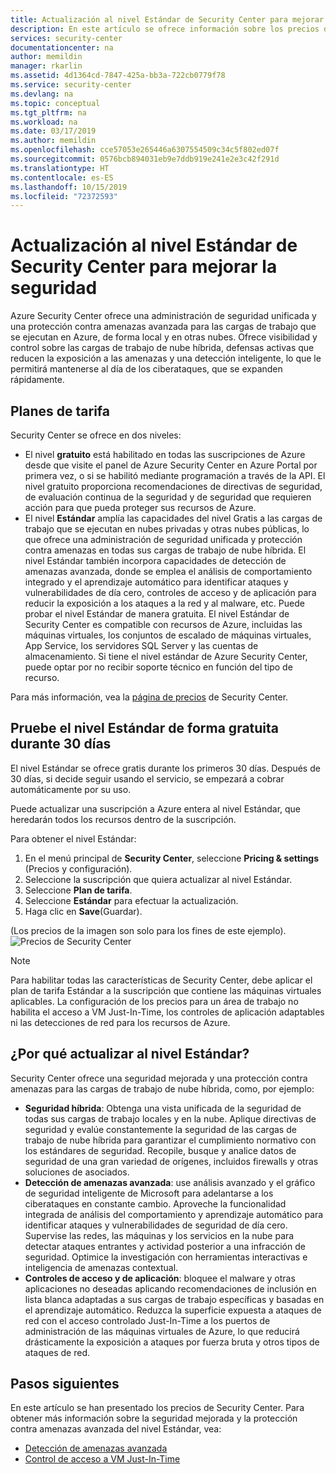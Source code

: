 ```yaml
---
title: Actualización al nivel Estándar de Security Center para mejorar la seguridad | Microsoft Docs
description: En este artículo se ofrece información sobre los precios de Azure Security Center.
services: security-center
documentationcenter: na
author: memildin
manager: rkarlin
ms.assetid: 4d1364cd-7847-425a-bb3a-722cb0779f78
ms.service: security-center
ms.devlang: na
ms.topic: conceptual
ms.tgt_pltfrm: na
ms.workload: na
ms.date: 03/17/2019
ms.author: memildin
ms.openlocfilehash: cce57053e265446a6307554509c34c5f802ed07f
ms.sourcegitcommit: 0576bcb894031eb9e7ddb919e241e2e3c42f291d
ms.translationtype: HT
ms.contentlocale: es-ES
ms.lasthandoff: 10/15/2019
ms.locfileid: "72372593"
---
```

# <a name="upgrade-to-security-centers-standard-tier-for-enhanced-security"></a>Actualización al nivel Estándar de Security Center para mejorar la seguridad
Azure Security Center ofrece una administración de seguridad unificada y una protección contra amenazas avanzada para las cargas de trabajo que se ejecutan en Azure, de forma local y en otras nubes. Ofrece visibilidad y control sobre las cargas de trabajo de nube híbrida, defensas activas que reducen la exposición a las amenazas y una detección inteligente, lo que le permitirá mantenerse al día de los ciberataques, que se expanden rápidamente.

## <a name="pricing-tiers"></a>Planes de tarifa
Security Center se ofrece en dos niveles:

- El nivel **gratuito** está habilitado en todas las suscripciones de Azure desde que visite el panel de Azure Security Center en Azure Portal por primera vez, o si se habilitó mediante programación a través de la API. El nivel gratuito proporciona recomendaciones de directivas de seguridad, de evaluación continua de la seguridad y de seguridad que requieren acción para que pueda proteger sus recursos de Azure.
- El nivel **Estándar** amplía las capacidades del nivel Gratis a las cargas de trabajo que se ejecutan en nubes privadas y otras nubes públicas, lo que ofrece una administración de seguridad unificada y protección contra amenazas en todas sus cargas de trabajo de nube híbrida. El nivel Estándar también incorpora capacidades de detección de amenazas avanzada, donde se emplea el análisis de comportamiento integrado y el aprendizaje automático para identificar ataques y vulnerabilidades de día cero, controles de acceso y de aplicación para reducir la exposición a los ataques a la red y al malware, etc. Puede probar el nivel Estándar de manera gratuita. El nivel Estándar de Security Center es compatible con recursos de Azure, incluidas las máquinas virtuales, los conjuntos de escalado de máquinas virtuales, App Service, los servidores SQL Server y las cuentas de almacenamiento. Si tiene el nivel estándar de Azure Security Center, puede optar por no recibir soporte técnico en función del tipo de recurso. 


Para más información, vea la [página de precios](https://azure.microsoft.com/pricing/details/security-center/) de Security Center.

## <a name="try-standard-free-for-30-days"></a>Pruebe el nivel Estándar de forma gratuita durante 30 días
El nivel Estándar se ofrece gratis durante los primeros 30 días. Después de 30 días, si decide seguir usando el servicio, se empezará a cobrar automáticamente por su uso.

Puede actualizar una suscripción a Azure entera al nivel Estándar, que heredarán todos los recursos dentro de la suscripción.

Para obtener el nivel Estándar:

1. En el menú principal de **Security Center**, seleccione **Pricing & settings** (Precios y configuración).
2. Seleccione la suscripción que quiera actualizar al nivel Estándar.
3. Seleccione **Plan de tarifa**.
4. Seleccione **Estándar** para efectuar la actualización.
5. Haga clic en **Save**(Guardar).

(Los precios de la imagen son solo para los fines de este ejemplo). ![Precios de Security Center](./media/security-center-pricing/get-standard.png)

> [!NOTE]
> Para habilitar todas las características de Security Center, debe aplicar el plan de tarifa Estándar a la suscripción que contiene las máquinas virtuales aplicables. La configuración de los precios para un área de trabajo no habilita el acceso a VM Just-In-Time, los controles de aplicación adaptables ni las detecciones de red para los recursos de Azure.
>
>

## <a name="why-upgrade-to-standard"></a>¿Por qué actualizar al nivel Estándar?
Security Center ofrece una seguridad mejorada y una protección contra amenazas para las cargas de trabajo de nube híbrida, como, por ejemplo:

- **Seguridad híbrida**: Obtenga una vista unificada de la seguridad de todas sus cargas de trabajo locales y en la nube. Aplique directivas de seguridad y evalúe constantemente la seguridad de las cargas de trabajo de nube híbrida para garantizar el cumplimiento normativo con los estándares de seguridad. Recopile, busque y analice datos de seguridad de una gran variedad de orígenes, incluidos firewalls y otras soluciones de asociados.
- **Detección de amenazas avanzada**: use análisis avanzado y el gráfico de seguridad inteligente de Microsoft para adelantarse a los ciberataques en constante cambio.  Aproveche la funcionalidad integrada de análisis del comportamiento y aprendizaje automático para identificar ataques y vulnerabilidades de seguridad de día cero. Supervise las redes, las máquinas y los servicios en la nube para detectar ataques entrantes y actividad posterior a una infracción de seguridad. Optimice la investigación con herramientas interactivas e inteligencia de amenazas contextual.
- **Controles de acceso y de aplicación**: bloquee el malware y otras aplicaciones no deseadas aplicando recomendaciones de inclusión en lista blanca adaptadas a sus cargas de trabajo específicas y basadas en el aprendizaje automático. Reduzca la superficie expuesta a ataques de red con el acceso controlado Just-In-Time a los puertos de administración de las máquinas virtuales de Azure, lo que reducirá drásticamente la exposición a ataques por fuerza bruta y otros tipos de ataques de red.


## <a name="next-steps"></a>Pasos siguientes
En este artículo se han presentado los precios de Security Center. Para obtener más información sobre la seguridad mejorada y la protección contra amenazas avanzada del nivel Estándar, vea:

- [Detección de amenazas avanzada](security-center-threat-report.md)
- [Control de acceso a VM Just-In-Time](security-center-just-in-time.md)

<!--Image references-->
[1]: ./media/security-center-pricing/get-standard.png

